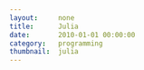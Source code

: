 ```yaml
---
layout:     none
title:      Julia
date:       2010-01-01 00:00:00
category:   programming
thumbnail:  julia
---
```

